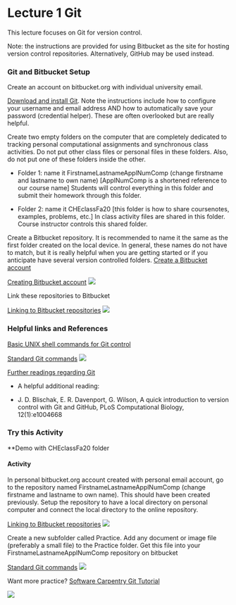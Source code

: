 # **Lecture 1 Git**

This lecture focuses on Git for version control.

Note: the instructions are provided for using Bitbucket as the site for hosting version control repositories. Alternatively, GitHub may be used instead.

### **Git and Bitbucket Setup**
Create an account on bitbucket.org with individual university email. 

[Download and install Git](https://www.atlassian.com/git/tutorials/install-git). Note the instructions include how to configure your username and email address AND how to automatically save your password (credential helper). These are often overlooked but are really helpful. 

Create two empty folders on the computer that are completely dedicated to tracking personal computational assignments and synchronous class activities. Do not put other class files or personal files in these folders. Also, do not put one of these folders inside the other.

* Folder 1: name it FirstnameLastnameApplNumComp (change firstname and lastname to own name) [ApplNumComp is a shortened reference to our course name]
Students will control everything in this folder and submit their homework through this folder.

* Folder 2: name it CHEclassFa20 [this folder is how to share coursenotes, examples, problems, etc.]
In class activity files are shared in this folder. Course instructor controls this shared folder.  

Create a Bitbucket repository. It is recommended to name it the same as the first folder created on the local device. In general, these names do not have to match, but it is really helpful when you are getting started or if you anticipate have several version controlled folders.
[Create a Bitbucket account](https://support.atlassian.com/bitbucket-cloud/docs/create-a-git-repository/)

[Creating Bitbucket account](https://www.youtube.com/watch?v=3KS6TaJPeHo&feature=emb_title)
[![](http://img.youtube.com/vi/3KS6TaJPeHo/0.jpg)](http://www.youtube.com/watch?v=3KS6TaJPeHo "Bitbucket Controls")

Link these repositories to Bitbucket

[Linking to Bitbucket repositories](https://www.youtube.com/watch?v=euEwNW4v82M&feature=emb_title)
[![](http://img.youtube.com/vi/euEwNW4v82M/0.jpg)](http://www.youtube.com/watch?v=euEwNW4v82M "Linking Local Folder")


### **Helpful links and References**
[Basic UNIX shell commands for Git control](https://swcarpentry.github.io/shell-novice/reference/)

[Standard Git commands](https://www.youtube.com/watch?v=rfBZTlGImg8&feature=emb_title)
[![](http://img.youtube.com/vi/rfBZTlGImg8/0.jpg)](http://www.youtube.com/watch?v=rfBZTlGImg8 "Daily Git Commands")

[Further readings regarding Git](https://git-scm.com/book/en/v2)

* A helpful additional reading:

* J. D. Blischak, E. R. Davenport, G. Wilson, A quick introduction to version control with Git and GitHub, PLoS Computational Biology, 12(1):e1004668
### **Try this Activity**

**Demo with CHEclassFa20 folder

#### Activity
  In personal bitbucket.org account created with personal email account, go to the repository named FirstnameLastnameApplNumComp (change firstname and lastname to own name). This should have been created previously.
  Setup the repository to have a local directory on personal computer and connect the local directory to the online repository.  
  
[Linking to Bitbucket repositories](https://www.youtube.com/watch?v=euEwNW4v82M&feature=emb_title)
[![](http://img.youtube.com/vi/euEwNW4v82M/0.jpg)](http://www.youtube.com/watch?v=euEwNW4v82M "Linking Local Folder")

  
  Create a new subfolder called Practice.
  Add any document or image file (preferably a small file) to the Practice folder.
  Get this file into your FirstnameLastnameApplNumComp repository on bitbucket
  
[Standard Git commands](https://www.youtube.com/watch?v=rfBZTlGImg8&feature=emb_title)
[![](http://img.youtube.com/vi/rfBZTlGImg8/0.jpg)](http://www.youtube.com/watch?v=rfBZTlGImg8 "Daily Git Commands")


Want more practice?
  [Software Carpentry Git Tutorial](http://swcarpentry.github.io/git-novice/)

  
[![](http://img.youtube.com/vi/5rqZkdkussA/0.jpg)](http://www.youtube.com/watch?v=5rqZkdkussA "SynchronousClass1")

